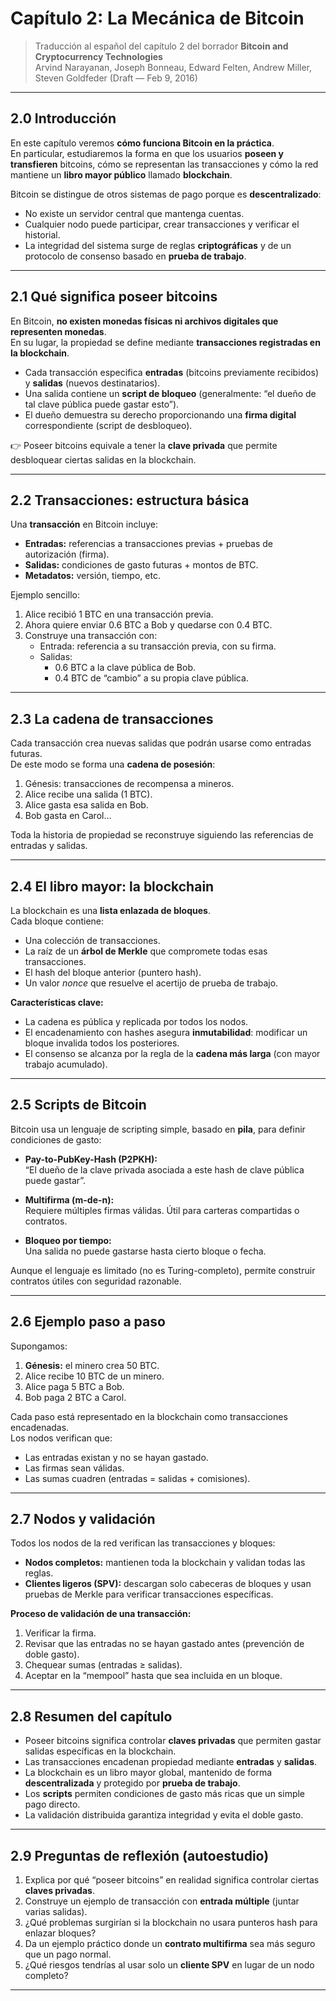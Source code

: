 # Capítulo 2: La Mecánica de Bitcoin

> Traducción al español del capítulo 2 del borrador **Bitcoin and Cryptocurrency Technologies**  
> Arvind Narayanan, Joseph Bonneau, Edward Felten, Andrew Miller, Steven Goldfeder (Draft — Feb 9, 2016)

---

## 2.0 Introducción

En este capítulo veremos **cómo funciona Bitcoin en la práctica**.  
En particular, estudiaremos la forma en que los usuarios **poseen y transfieren** bitcoins, cómo se representan las transacciones y cómo la red mantiene un **libro mayor público** llamado **blockchain**.

Bitcoin se distingue de otros sistemas de pago porque es **descentralizado**:  
- No existe un servidor central que mantenga cuentas.  
- Cualquier nodo puede participar, crear transacciones y verificar el historial.  
- La integridad del sistema surge de reglas **criptográficas** y de un protocolo de consenso basado en **prueba de trabajo**.

---

## 2.1 Qué significa poseer bitcoins

En Bitcoin, **no existen monedas físicas ni archivos digitales que representen monedas**.  
En su lugar, la propiedad se define mediante **transacciones registradas en la blockchain**.

- Cada transacción especifica **entradas** (bitcoins previamente recibidos) y **salidas** (nuevos destinatarios).  
- Una salida contiene un **script de bloqueo** (generalmente: “el dueño de tal clave pública puede gastar esto”).  
- El dueño demuestra su derecho proporcionando una **firma digital** correspondiente (script de desbloqueo).

👉 Poseer bitcoins equivale a tener la **clave privada** que permite desbloquear ciertas salidas en la blockchain.

---

## 2.2 Transacciones: estructura básica

Una **transacción** en Bitcoin incluye:

- **Entradas:** referencias a transacciones previas + pruebas de autorización (firma).  
- **Salidas:** condiciones de gasto futuras + montos de BTC.  
- **Metadatos:** versión, tiempo, etc.

Ejemplo sencillo:

1. Alice recibió 1 BTC en una transacción previa.  
2. Ahora quiere enviar 0.6 BTC a Bob y quedarse con 0.4 BTC.  
3. Construye una transacción con:  
   - Entrada: referencia a su transacción previa, con su firma.  
   - Salidas:  
     - 0.6 BTC a la clave pública de Bob.  
     - 0.4 BTC de “cambio” a su propia clave pública.

---

## 2.3 La cadena de transacciones

Cada transacción crea nuevas salidas que podrán usarse como entradas futuras.  
De este modo se forma una **cadena de posesión**:

1. Génesis: transacciones de recompensa a mineros.  
2. Alice recibe una salida (1 BTC).  
3. Alice gasta esa salida en Bob.  
4. Bob gasta en Carol…  

Toda la historia de propiedad se reconstruye siguiendo las referencias de entradas y salidas.

---

## 2.4 El libro mayor: la blockchain

La blockchain es una **lista enlazada de bloques**.  
Cada bloque contiene:

- Una colección de transacciones.  
- La raíz de un **árbol de Merkle** que compromete todas esas transacciones.  
- El hash del bloque anterior (puntero hash).  
- Un valor *nonce* que resuelve el acertijo de prueba de trabajo.

**Características clave:**
- La cadena es pública y replicada por todos los nodos.  
- El encadenamiento con hashes asegura **inmutabilidad**: modificar un bloque invalida todos los posteriores.  
- El consenso se alcanza por la regla de la **cadena más larga** (con mayor trabajo acumulado).

---

## 2.5 Scripts de Bitcoin

Bitcoin usa un lenguaje de scripting simple, basado en **pila**, para definir condiciones de gasto:

- **Pay-to-PubKey-Hash (P2PKH):**  
  “El dueño de la clave privada asociada a este hash de clave pública puede gastar”.

- **Multifirma (m-de-n):**  
  Requiere múltiples firmas válidas. Útil para carteras compartidas o contratos.  

- **Bloqueo por tiempo:**  
  Una salida no puede gastarse hasta cierto bloque o fecha.  

Aunque el lenguaje es limitado (no es Turing-completo), permite construir contratos útiles con seguridad razonable.

---

## 2.6 Ejemplo paso a paso

Supongamos:

1. **Génesis:** el minero crea 50 BTC.  
2. Alice recibe 10 BTC de un minero.  
3. Alice paga 5 BTC a Bob.  
4. Bob paga 2 BTC a Carol.  

Cada paso está representado en la blockchain como transacciones encadenadas.  
Los nodos verifican que:
- Las entradas existan y no se hayan gastado.  
- Las firmas sean válidas.  
- Las sumas cuadren (entradas = salidas + comisiones).

---

## 2.7 Nodos y validación

Todos los nodos de la red verifican las transacciones y bloques:

- **Nodos completos:** mantienen toda la blockchain y validan todas las reglas.  
- **Clientes ligeros (SPV):** descargan solo cabeceras de bloques y usan pruebas de Merkle para verificar transacciones específicas.

**Proceso de validación de una transacción:**
1. Verificar la firma.  
2. Revisar que las entradas no se hayan gastado antes (prevención de doble gasto).  
3. Chequear sumas (entradas ≥ salidas).  
4. Aceptar en la “mempool” hasta que sea incluida en un bloque.

---

## 2.8 Resumen del capítulo

- Poseer bitcoins significa controlar **claves privadas** que permiten gastar salidas específicas en la blockchain.  
- Las transacciones encadenan propiedad mediante **entradas** y **salidas**.  
- La blockchain es un libro mayor global, mantenido de forma **descentralizada** y protegido por **prueba de trabajo**.  
- Los **scripts** permiten condiciones de gasto más ricas que un simple pago directo.  
- La validación distribuida garantiza integridad y evita el doble gasto.

---

## 2.9 Preguntas de reflexión (autoestudio)

1. Explica por qué “poseer bitcoins” en realidad significa controlar ciertas **claves privadas**.  
2. Construye un ejemplo de transacción con **entrada múltiple** (juntar varias salidas).  
3. ¿Qué problemas surgirían si la blockchain no usara punteros hash para enlazar bloques?  
4. Da un ejemplo práctico donde un **contrato multifirma** sea más seguro que un pago normal.  
5. ¿Qué riesgos tendrías al usar solo un **cliente SPV** en lugar de un nodo completo?  

---
